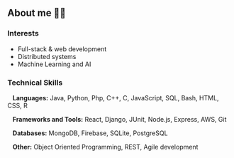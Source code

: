 ## About me 👨‍💻

### Interests
- Full-stack & web development
- Distributed systems
- Machine Learning and AI

### Technical Skills

&nbsp;&nbsp; **Languages:** Java, Python, Php, C++, C, JavaScript, SQL, Bash, HTML, CSS, R

&nbsp;&nbsp; **Frameworks and Tools:** React, Django, JUnit, Node.js, Express, AWS, Git

&nbsp;&nbsp; **Databases:** MongoDB, Firebase, SQLite, PostgreSQL

&nbsp;&nbsp; **Other:** Object Oriented Programming, REST, Agile development


<!--
**KDhieb/kdhieb** is a ✨ _special_ ✨ repository because its `README.md` (this file) appears on your GitHub profile.

Here are some ideas to get you started:

- 🔭 I’m currently working on ...
- 🌱 I’m currently learning ...
- 👯 I’m looking to collaborate on ...
- 🤔 I’m looking for help with ...
- 💬 Ask me about ...
- 📫 How to reach me: ...
- 😄 Pronouns: ...
- ⚡ Fun fact: ...
-->
